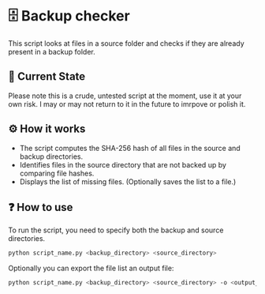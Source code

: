# 🗄️ Backup checker
This script looks at files in a source folder and checks if they are already present in a backup folder.

## 🚧 Current State
Please note this is a crude, untested script at the moment, use it at your own risk.
I may or may not return to it in the future to imrpove or polish it.

## ⚙️ How it works
- The script computes the SHA-256 hash of all files in the source and backup directories.
- Identifies files in the source directory that are not backed up by comparing file hashes.
- Displays the list of missing files. (Optionally saves the list to a file.)

## ❓ How to use
To run the script, you need to specify both the backup and source directories. 

```bash
python script_name.py <backup_directory> <source_directory>
```

Optionally you can export the file list an output file:

```bash
python script_name.py <backup_directory> <source_directory> -o <output_file.txt>
```
